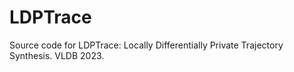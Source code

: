 # LDPTrace
Source code for LDPTrace: Locally Differentially Private Trajectory Synthesis. VLDB 2023.
